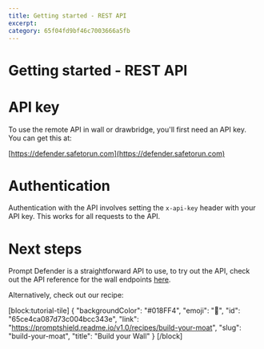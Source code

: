 ```yaml
---
title: Getting started - REST API 
excerpt: 
category: 65f04fd9bf46c7003666a5fb
---
```


# Getting started - REST API

# API key

To use the remote API in wall or drawbridge, you'll first need an API key. You can get this at:

[https://defender.safetorun.com](https://defender.safetorun.com)

# Authentication 

Authentication with the API involves setting the `x-api-key` header with your API key. This works for all
requests to the API.

# Next steps

Prompt Defender is a straightforward API to use, to try out the API, check out the API reference for the
wall endpoints [here](https://promptshield.readme.io/reference/buildwall).

Alternatively, check out our recipe:

[block:tutorial-tile]
{
"backgroundColor": "#018FF4",
"emoji": "🦉",
"id": "65ce4ca087d73c004bcc343e",
"link": "https://promptshield.readme.io/v1.0/recipes/build-your-moat",
"slug": "build-your-moat",
"title": "Build your Wall"
}
[/block]


